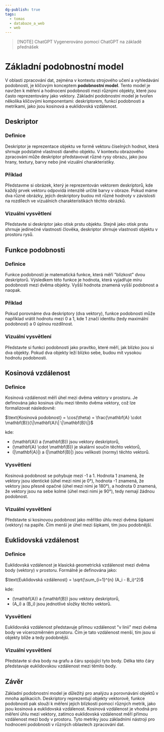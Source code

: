 ```yaml
---
dg-publish: true
tags:
  - tomas
  - databaze_a_web
  - web
---
```

> [!NOTE] ChatGPT
> Vygenerováno pomocí ChatGPT na základě přednášek

# Základní podobnostní model

V oblasti zpracování dat, zejména v kontextu strojového učení a vyhledávání podobností, je klíčovým konceptem **podobnostní model**. Tento model je navržen k měření a hodnocení podobnosti mezi různými objekty, které jsou často reprezentovány jako vektory. Základní podobnostní model je tvořen několika klíčovými komponentami: deskriptorem, funkcí podobnosti a metrikami, jako jsou kosinová a euklidovská vzdálenost.

## Deskriptor

### Definice

Deskriptor je reprezentace objektu ve formě vektoru číselných hodnot, která shrnuje podstatné vlastnosti daného objektu. V kontextu obrazového zpracování může deskriptor představovat různé rysy obrazu, jako jsou hrany, textury, barvy nebo jiné vizuální charakteristiky.

### Příklad

Představme si obrázek, který je reprezentován vektorem deskriptorů, kde každý prvek vektoru odpovídá intenzitě určité barvy v obraze. Pokud máme dva různé obrázky, jejich deskriptory budou mít různé hodnoty v závislosti na rozdílech ve vizuálních charakteristikách těchto obrázků.

### Vizuální vysvětlení
Představte si deskriptor jako otisk prstu objektu. Stejně jako otisk prstu shrnuje jedinečné vlastnosti člověka, deskriptor shrnuje vlastnosti objektu v prostoru rysů.

## Funkce podobnosti

### Definice

Funkce podobnosti je matematická funkce, která měří "blízkost" dvou deskriptorů. Výsledkem této funkce je hodnota, která vyjadřuje míru podobnosti mezi dvěma objekty. Vyšší hodnota znamená vyšší podobnost a naopak.

### Příklad

Pokud porovnáme dva deskriptory (dva vektory), funkce podobnosti může například vrátit hodnotu mezi 0 a 1, kde 1 značí identitu (tedy maximální podobnost) a 0 úplnou rozdílnost.

### Vizuální vysvětlení
Představte si funkci podobnosti jako pravítko, které měří, jak blízko jsou si dva objekty. Pokud dva objekty leží blízko sebe, budou mít vysokou hodnotu podobnosti.

## Kosinová vzdálenost

### Definice

Kosinová vzdálenost měří úhel mezi dvěma vektory v prostoru. Je definována jako kosinus úhlu mezi těmito dvěma vektory, což lze formalizovat následovně:

$\text{Kosinová podobnost} = \cos(\theta) = \frac{\mathbf{A} \cdot \mathbf{B}}{\|\mathbf{A}\| \|\mathbf{B}\|}$

kde:
- \(\mathbf{A}\) a \(\mathbf{B}\) jsou vektory deskriptorů,
- \(\mathbf{A} \cdot \mathbf{B}\) je skalární součin těchto vektorů,
- \(\|\mathbf{A}\|\) a \(\|\mathbf{B}\|\) jsou velikosti (normy) těchto vektorů.

### Vysvětlení

Kosinová podobnost se pohybuje mezi -1 a 1. Hodnota 1 znamená, že vektory jsou identické (úhel mezi nimi je 0°), hodnota -1 znamená, že vektory jsou přesně opačné (úhel mezi nimi je 180°), a hodnota 0 znamená, že vektory jsou na sebe kolmé (úhel mezi nimi je 90°), tedy nemají žádnou podobnost.

### Vizuální vysvětlení
Představte si kosinovou podobnost jako měřítko úhlu mezi dvěma šipkami (vektory) na papíře. Čím menší je úhel mezi šipkami, tím jsou podobnější.

## Euklidovská vzdálenost

### Definice

Euklidovská vzdálenost je klasická geometrická vzdálenost mezi dvěma body (vektory) v prostoru. Formálně je definována jako:

$\text{Euklidovská vzdálenost} = \sqrt{\sum_{i=1}^{n} (A_i - B_i)^2}$

kde:
- \(\mathbf{A}\) a \(\mathbf{B}\) jsou vektory deskriptorů,
- \(A_i\) a \(B_i\) jsou jednotlivé složky těchto vektorů.

### Vysvětlení

Euklidovská vzdálenost představuje přímou vzdálenost "v linii" mezi dvěma body ve vícerozměrném prostoru. Čím je tato vzdálenost menší, tím jsou si objekty blíže a tedy podobnější.

### Vizuální vysvětlení
Představte si dva body na grafu a čáru spojující tyto body. Délka této čáry představuje euklidovskou vzdálenost mezi těmito body.

## Závěr

Základní podobnostní model je důležitý pro analýzu a porovnávání objektů v mnoha aplikacích. Deskriptory reprezentují objekty vektorově, funkce podobnosti pak slouží k měření jejich blízkosti pomocí různých metrik, jako jsou kosinová a euklidovská vzdálenost. Kosinová vzdálenost je vhodná pro měření úhlu mezi vektory, zatímco euklidovská vzdálenost měří přímou vzdálenost mezi body v prostoru. Tyto metriky jsou základními nástroji pro hodnocení podobnosti v různých oblastech zpracování dat.